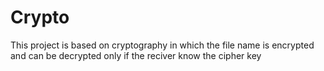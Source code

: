 # Crypto
This project is based on cryptography in which the file name is encrypted and can be decrypted only if the reciver know the cipher key
